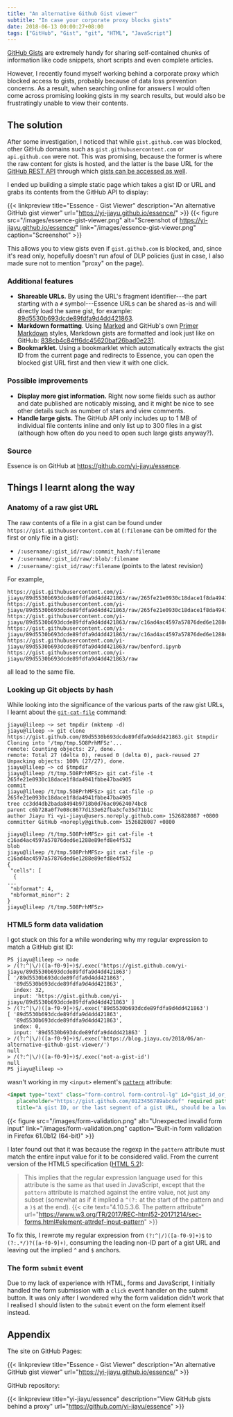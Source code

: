 ```yaml
---
title: "An alternative Github Gist viewer"
subtitle: "In case your corporate proxy blocks gists"
date: 2018-06-13 00:00:27+08:00
tags: ["GitHub", "Gist", "git", "HTML", "JavaScript"]
---
```


[GitHub Gists](https://gist.github.com/) are extremely handy for sharing self-contained chunks of information like code snippets, short scripts and even complete articles.

However, I recently found myself working behind a corporate proxy which blocked access to gists, probably because of data loss prevention concerns. As a result, when searching online for answers I would often come across promising looking gists in my search results, but would also be frustratingly unable to view their contents.

## The solution
After some investigation, I noticed that while `gist.github.com` was blocked, other GitHub domains such as `gist.githubusercontent.com` or `api.github.com` were not. This was promising, because the former is where the raw content for gists is hosted, and the latter is the base URL for the [GitHub REST API](https://developer.github.com/v3/) through which [gists can be accessed as well](https://developer.github.com/v3/gists/).

I ended up building a simple static page which takes a gist ID or URL and grabs its contents from the GitHub API to display:

{{< linkpreview title="Essence - Gist Viewer" description="An alternative GitHub gist viewer" url="https://yi-jiayu.github.io/essence/" >}}
{{< figure src="/images/essence-gist-viewer.png" alt="Screenshot of https://yi-jiayu.github.io/essence/" link="/images/essence-gist-viewer.png" caption="Screenshot" >}}

This allows you to view gists even if `gist.github.com` is blocked, and, since it's read only, hopefully doesn't run afoul of DLP policies (just in case, I also made sure not to mention "proxy" on the page).

### Additional features
- **Shareable URLs.** By using the URL's fragment identifier---the part starting with a `#` symbol---Essence URLs can be shared as-is and will directly load the same gist, for example: [89d5530b693dcde89fdfa9d4dd421863](https://yi-jiayu.github.io/essence/#89d5530b693dcde89fdfa9d4dd421863).
- **Markdown formatting**. Using [Marked](https://github.com/markedjs/marked) and GitHub's own [Primer Markdown](https://github.com/primer/primer/tree/master/modules/primer-markdown) styles, Markdown gists are formatted and look just like on GitHub: [838cb4c84ff6dc45620baf26bad0e231](https://yi-jiayu.github.io/essence/#838cb4c84ff6dc45620baf26bad0e231).
- **Bookmarklet.** Using a bookmarklet which automatically extracts the gist ID from the current page and redirects to Essence, you can open the blocked gist URL first and then view it with one click.

### Possible improvements
- **Display more gist information.** Right now some fields such as author and date published are noticably missing, and it might be nice to see other details such as number of stars and view comments.
- **Handle large gists.** The GitHub API only includes up to 1 MB of individual file contents inline and only list up to 300 files in a gist (although how often do you need to open such large gists anyway?).

### Source

Essence is on GitHub at https://github.com/yi-jiayu/essence.

## Things I learnt along the way
### Anatomy of a raw gist URL
The raw contents of a file in a gist can be found under `https://gist.githubusercontent.com` at (`:filename` can be omitted for the first or only file in a gist):

- `/:username/:gist_id/raw/:commit_hash/:filename`
- `/:username/:gist_id/raw/:blob/:filename`
- `/:username/:gist_id/raw/:filename` (points to the latest revision)

For example,
```
https://gist.githubusercontent.com/yi-jiayu/89d5530b693dcde89fdfa9d4dd421863/raw/265fe21e0930c18dace1f8da4941fbbe47ba4905/benford.ipynb
https://gist.githubusercontent.com/yi-jiayu/89d5530b693dcde89fdfa9d4dd421863/raw/265fe21e0930c18dace1f8da4941fbbe47ba4905/
https://gist.githubusercontent.com/yi-jiayu/89d5530b693dcde89fdfa9d4dd421863/raw/c16ad4ac4597a57876ded6e1288e89efd8e4f532/benford.ipynb
https://gist.githubusercontent.com/yi-jiayu/89d5530b693dcde89fdfa9d4dd421863/raw/c16ad4ac4597a57876ded6e1288e89efd8e4f532/
https://gist.githubusercontent.com/yi-jiayu/89d5530b693dcde89fdfa9d4dd421863/raw/benford.ipynb
https://gist.githubusercontent.com/yi-jiayu/89d5530b693dcde89fdfa9d4dd421863/raw
```
all lead to the same file.

### Looking up Git objects by hash

While looking into the significance of the various parts of the raw gist URLs, I learnt about the [`git-cat-file`](https://git-scm.com/docs/git-cat-file) command:

```
jiayu@lileep ~> set tmpdir (mktemp -d)
jiayu@lileep ~> git clone https://gist.github.com/89d5530b693dcde89fdfa9d4dd421863.git $tmpdir
Cloning into '/tmp/tmp.5O8PrhMFSz'...
remote: Counting objects: 27, done.
remote: Total 27 (delta 0), reused 0 (delta 0), pack-reused 27
Unpacking objects: 100% (27/27), done.
jiayu@lileep ~> cd $tmpdir
jiayu@lileep /t/tmp.5O8PrhMFSz> git cat-file -t 265fe21e0930c18dace1f8da4941fbbe47ba4905
commit
jiayu@lileep /t/tmp.5O8PrhMFSz> git cat-file -p 265fe21e0930c18dace1f8da4941fbbe47ba4905
tree cc3dd4db2bada8494b9718b0d76ac09624074bc8
parent c6b728a0f7e08c8677d133e62fba3cfe35d71b1c
author Jiayu Yi <yi-jiayu@users.noreply.github.com> 1526828087 +0800
committer GitHub <noreply@github.com> 1526828087 +0800

jiayu@lileep /t/tmp.5O8PrhMFSz> git cat-file -t c16ad4ac4597a57876ded6e1288e89efd8e4f532
blob
jiayu@lileep /t/tmp.5O8PrhMFSz> git cat-file -p c16ad4ac4597a57876ded6e1288e89efd8e4f532
{
 "cells": [
  {
...
 "nbformat": 4,
 "nbformat_minor": 2
}
jiayu@lileep /t/tmp.5O8PrhMFSz>
```

### HTML5 form data validation

I got stuck on this for a while wondering why my regular expression to match a GitHub gist ID:
```
PS jiayu@lileep ~> node
> /(?:^|\/)([a-f0-9]+)$/.exec('https://gist.github.com/yi-jiayu/89d5530b693dcde89fdfa9d4dd421863')
[ '/89d5530b693dcde89fdfa9d4dd421863',
  '89d5530b693dcde89fdfa9d4dd421863',
  index: 32,
  input: 'https://gist.github.com/yi-jiayu/89d5530b693dcde89fdfa9d4dd421863' ]
> /(?:^|\/)([a-f0-9]+)$/.exec('89d5530b693dcde89fdfa9d4dd421863')
[ '89d5530b693dcde89fdfa9d4dd421863',
  '89d5530b693dcde89fdfa9d4dd421863',
  index: 0,
  input: '89d5530b693dcde89fdfa9d4dd421863' ]
> /(?:^|\/)([a-f0-9]+)$/.exec('https://blog.jiayu.co/2018/06/an-alternative-github-gist-viewer/')
null
> /(?:^|\/)([a-f0-9]+)$/.exec('not-a-gist-id')
null
PS jiayu@lileep ~>
```
wasn't working in my `<input>` element's [`pattern`](https://developer.mozilla.org/en-US/docs/Web/HTML/Element/input#attr-pattern) attribute:
```html
<input type="text" class="form-control form-control-lg" id="gist_id_or_url_input"
   placeholder="https://gist.github.com/0123456789abcdef" required pattern="(?:^|/)([a-f0-9]+)$"
   title="A gist ID, or the last segment of a gist URL, should be a lowercase hexadecimal string.">
```
{{< figure src="/images/form-validation.png" alt="Unexpected invalid form input" link="/images/form-validation.png" caption="Built-in form validation in Firefox 61.0b12 (64-bit)" >}}

I later found out that it was because the regexp in the `pattern` attribute must match the entire input value for it to be considered valid. From the current version of the HTML5 specification ([HTML 5.2](https://www.w3.org/TR/2017/REC-html52-20171214/)):

> This implies that the regular expression language used for this attribute is the same as that used in JavaScript, except that the `pattern` attribute is matched against the entire value, not just any subset (somewhat as if it implied a `^(?:` at the start of the pattern and a `)$` at the end).
> {{< cite text="4.10.5.3.6. The pattern attribute" url="https://www.w3.org/TR/2017/REC-html52-20171214/sec-forms.html#element-attrdef-input-pattern" >}}

To fix this, I rewrote my regular expression from `(?:^|/)([a-f0-9]+)$` to `(?:.*/)?([a-f0-9]+)`, consuming the leading non-ID part of a gist URL and leaving out the implied `^` and `$` anchors.

### The form `submit` event

Due to my lack of experience with HTML, forms and JavaScript, I initially handled the form submission with a `click` event handler on the submit button. It was only after I wondered why the form validation didn't work that I realised I should listen to the `submit` event on the form element itself instead.

## Appendix

The site on GitHub Pages:

{{< linkpreview title="Essence - Gist Viewer" description="An alternative GitHub gist viewer" url="https://yi-jiayu.github.io/essence/" >}}

GitHub repository:

{{< linkpreview title="yi-jiayu/essence" description="View GitHub gists behind a proxy" url="https://github.com/yi-jiayu/essence" >}}

